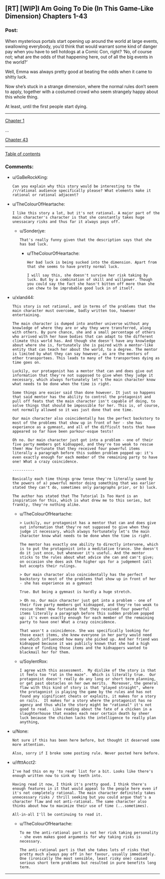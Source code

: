 ## [RT] [WIP]I Am Going To Die (In This Game-Like Dimension) Chapters 1-43

### Post:



When mysterious portals start opening up around the world at large events, swallowing everybody, you’d think that would warrant some kind of danger pay when you have to sell hotdogs at a Comic Con, right? ‘No, of course not; what are the odds of that happening here, out of all the big events in the world?’

Well, Emma was always pretty good at beating the odds when it came to shitty luck.

Now she’s stuck in a strange dimension, where the normal rules don’t seem to apply, together with a costumed crowd who seem strangely happy about this whole thing.

At least, until the first people start dying.

---

[Chapter 1](https://www.royalroad.com/fiction/21844/i-am-going-to-die-in-this-game-like-dimension/chapter/311330/chapter-1-it-sucks-to-be-me)

...

[Chapter 43](https://www.royalroad.com/fiction/21844/i-am-going-to-die-in-this-game-like-dimension/chapter/365081/chapter-43-the-moab)

---

[Table of contents](https://www.royalroad.com/fiction/21844/i-am-going-to-die-in-this-game-like-dimension)

### Comments:

- u/GaBeRockKing:
  ```
  Can you explain why this story would be interesting to the /r/rational audience specifically please? What elements make it rational or rational adjacent?
  ```

- u/TheColourOfHeartache:
  ```
  I like this story a lot, but it's not rational. A major part of the main character's character is that she constantly takes huge unessacary risks and thus far it always pays off.
  ```

  - u/Sonderjye:
    ```
    That's really funny given that the description says that she has bad luck.
    ```

    - u/TheColourOfHeartache:
      ```
      Her bad luck is being sucked into the dimension. Apart from that she seems to have pretty normal luck. 

      I will say this, she doesn't survive her risk taking by luck. But by a combination of skill and willpower. Though you could say the fact she hasn't bitten off more than she can chew to be improbable good luck in of itself.
      ```

- u/xland44:
  ```
  This story is not rational, and in terms of the problems that the main character must overcome, badly written too, however entertaining.

  The main character is dumped into another universe without any knowledge of where they are or why they were transferred, along with others. By pure chance, she and a small percentage of others who arrived with her have bodies that can adapt to the different climate this world has. And though she doesn't have any knowledge about where she is, fortunately she is paired with a mentor-like entity that can teach her about the world, to a degree. The mentor is limited by what they can say however, as are the mentors of other transportees. This leads to many of the transportees dying as time goes on.

  Luckily, our protagonist has a mentor that can and does give out information that they're not supposed to give when they judge it necessary, which always fortunately let's the main character know what needs to be done when the time is right.

  Some things are easier said than done however. It just so happens that said mentor has the ability to control the protagonist and pull off feats that the main character isn't capable of doing, to solve things that should be impossible for her. This is, of course, not normally allowed so it was just done that one time.

  Our main character also coincidentally has the perfect backstory to most of the problems that show up in front of her - she has experience as a gymnast, and all of the difficult tests that have appeared so far have been parkour-esque tests!

  Oh no. Our main character just got into a problem - one of their five party members got kidnapped, and they're too weak to rescue them! How fortunate that they received four powerful items literally a paragraph before this sudden problem popped up: it's even exactly enough for each member of the remaining party to have one! What a crazy coincidence.

  ----------

  Basically each time things grow tense they're literally saved by the powers of a) powerful mentor doing something that was earlier stated they can't do, sometimes only paragraphs prior, or b) luck.

  The author has stated that The Tutorial Is Too Hard is an inspiration for this, which is what drew me to this series, but frankly, they're nothing alike.
  ```

  - u/TheColourOfHeartache:
    ```
    > Luckily, our protagonist has a mentor that can and does give out information that they're not supposed to give when they judge it necessary, which always fortunately let's the main character know what needs to be done when the time is right.

    The mentor has exactly one ability to directly intervene, which is to put the protagonist into a meditative trance. She doesn't do it just once, but whenever it's useful. And the mentor sticks to the rules about what advice she can and can't give; on occasion she does ask the higher ups for a judgement call but accepts their rulings. 

    > Our main character also coincidentally has the perfect backstory to most of the problems that show up in front of her - she has experience as a gymnast

    True. But being a gymnast is hardly a huge stretch. 

    > Oh no. Our main character just got into a problem - one of their five party members got kidnapped, and they're too weak to rescue them! How fortunate that they received four powerful items literally a paragraph before this sudden problem popped up: it's even exactly enough for each member of the remaining party to have one! What a crazy coincidence.

    That wasn't a coincidence. She was specifically looking for those exact items, she knew everyone in her party would need one which influenced how many she picked up. And her friend was kidnapped because it was publicly known that she had a high chance of finding those items and the kidnappers wanted to blackmail her for them.
    ```

  - u/SoylentRox:
    ```
    I agree with this assessment.  My dislike of the story is that it feels too "rat in the maze".  Which is literally true.  Our protagonist doesn't really do any long or short term planning, or get past obstacles on her own merits.  Moreover, the general flaw with this kind of story is that "played straight", where the protagonist is playing the game by the rules and has not found any significant cheats or exploits, it makes for a story on rails.  It makes for a story where the protagonist has no agency and thus while the story might be "rational" it's not good to read.  Like reading about the fate of a chicken in a slaughterhouse that evades each near certain death by sheer luck because the chicken lacks the intelligence to really plan anything,
    ```

- u/None:
  ```
  Not sure if this has been here before, but thought it deserved some more attention. 

  Also, sorry if I broke some posting rule. Never posted here before.
  ```

- u/iftttAcct2:
  ```
  I've had this on my 'to read' list for a bit. Looks like there's enough written now to sink my teeth into.

  Having read it now, I think it's pretty good. I think there's enough features in it that would appeal to the people here even if it's not completely rational. The main character definitely takes unnecessary risks / thrill seeking but you could argue that's a character flaw and not anti-rational. The same character also thinks about how to maximize their use of time (...sometimes).

  All-in-all I'll be continuing to read it.
  ```

  - u/TheColourOfHeartache:
    ```
    To me the anti-rational part is not her risk taking personality - she even makes good arguments for why taking risks is necessary. 

    The anti-rational part is that she takes lots of risks that pretty much always pay off in her favour, usually immediately. One (ironically the most sensible, least risky one) caused serious short term problems but resulted in pure benefits long term.
    ```

---

